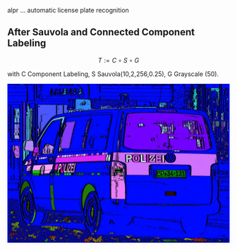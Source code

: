alpr ... automatic license plate recognition


## After Sauvola and Connected Component Labeling

```math
T := C \circ S \circ G
```

with C Component Labeling, S Sauvola(10,2,256,0.25), G Grayscale (50).

![car003](img/scwCAR003.jpg)
